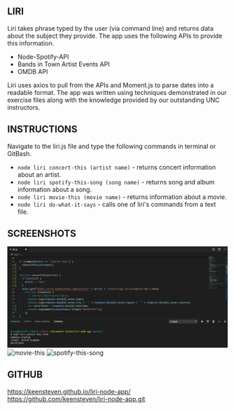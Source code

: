 ## LIRI

Liri takes phrase typed by the user (via command line) and returns data about the subject they provide. The app uses the following APIs to provide this information.

   * Node-Spotify-API
   * Bands in Town Artist Events API
   * OMDB API

Liri uses axios to pull from the APIs and Moment.js to parse dates into a readable format. The app was written using techniques demonstrated in our exercise files along with the knowledge provided by our outstanding UNC instructors.

## INSTRUCTIONS

Navigate to the liri.js file and type the following commands in terminal or GitBash.

   * `node liri concert-this (artist name)` - returns concert information about an artist.
   * `node liri spotify-this-song (song name)` - returns song and album information about a song.
   * `node liri movie-this (movie name)` - returns information about a movie.
   * `node liri do-what-it-says` - calls one of liri's commands from a text file.
   
## SCREENSHOTS
![concert-this](screenshots/concert-this.PNG)
![movie-this](https://github.com/keensteven/liri-node-app/screenshots/movie-this.PNG)
![spotify-this-song](https://github.com/keensteven/liri-node-app/screenshots/spotify-song.PNG)

## GITHUB
https://keensteven.github.io/liri-node-app/
https://github.com/keensteven/liri-node-app.git
